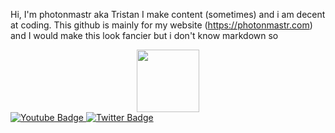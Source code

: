 Hi, I'm photonmastr aka Tristan
I make content (sometimes) and i am decent at coding. 
This github is mainly for my website (https://photonmastr.com)
and I would make this look fancier but i don't know markdown so
<div id="header" align="center">
  <img src="https://cdn.discordapp.com/attachments/807029522976604181/915597803244359700/PhotonLogo.png" width="100"/>
</div>
 <a href="https://www.youtube.com/channel/UCr4FzRmGjrHXwC-czNDDQcA">
    <img src="https://img.shields.io/badge/YouTube-red?style=for-the-badge&logo=youtube&logoColor=white" alt="Youtube Badge"/>
  </a>
  <a href="https://twitter.com/photonmastr">
    <img src="https://img.shields.io/badge/Twitter-blue?style=for-the-badge&logo=twitter&logoColor=white" alt="Twitter Badge"/>
  </a>
</div>
